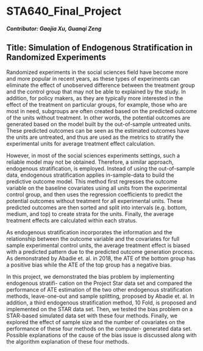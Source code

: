 # STA640_Final_Project

##### Contributor: Gaojia Xu, Guanqi Zeng

## Title: Simulation of Endogenous Stratification in Randomized Experiments

Randomized experiments in the social sciences field have become more and more popular in recent years, as these types of experiments can eliminate the effect of unobserved difference between the treatment group and the control group that may not be able to explained by the study. In addition, for policy makers, as they are typically more interested in the effect of the treatment on particular groups, for example, those who are most in need, subgroups are often created based on the predicted outcome of the units without treatment. In other words, the potential outcomes are generated based on the model built by the out-of-sample untreated units. These predicted outcomes can be seen as the estimated outcomes have the units are untreated, and thus are used as the metrics to stratify the experimental units for average treatment effect calculation.

However, in most of the social sciences experiments settings, such a reliable model may not be obtained. Therefore, a similar approach, endogenous stratification, is employed. Instead of using the out-of-sample data, endogenous stratification applies in-sample-data to build the predictive outcome model. This method first regresses the outcome variable on the baseline covariates using all units from the experimental control group, and then uses the regression coefficients to predict the potential outcomes without treatment for all experimental units. These predicted outcomes are then sorted and split into intervals (e.g. bottom, medium, and top) to create strata for the units. Finally, the average treatment effects are calculated within each stratus.

As endogenous stratification incorporates the information and the relationship between the outcome variable and the covariates for full sample experimental control units, the average treatment effect is biased with a predicted pattern due to the predicted outcome generation process. As demonstrated by Abadie et. al. in 2018, the ATE of the bottom group has a positive bias while the ATE of the top group has a negative bias.

In this project, we demonstrated the bias problem by implementing endogenous stratifi- cation on the Project Star data set and compared the performance of ATE estimation of the two other endogenous stratification methods, leave-one-out and sample splitting, proposed by Abadie et. al. In addition, a third endogenous stratification method, 10 Fold, is proposed and implemented on the STAR data set. Then, we tested the bias problem on a STAR-based simulated data set with these four methods. Finally, we explored the effect of sample size and the number of covariates on the performance of these four methods on the computer- generated data set. Possible explanations of the cause of the bias issue is discussed along with the algorithm explanation of these four methods.